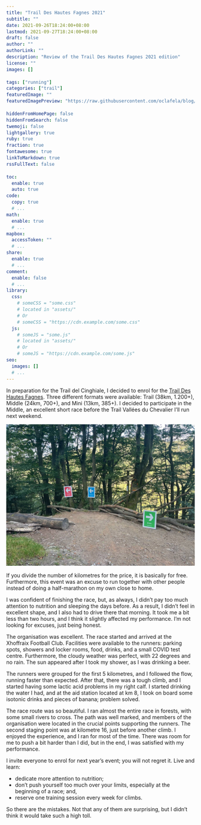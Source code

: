 ```yaml
---
title: "Trail Des Hautes Fagnes 2021"
subtitle: ""
date: 2021-09-26T18:24:00+08:00
lastmod: 2021-09-27T18:24:00+08:00
draft: false
author: ""
authorLink: ""
description: "Review of the Trail Des Hautes Fagnes 2021 edition"
license: ""
images: []

tags: ["running"]
categories: ["trail"]
featuredImage: ""
featuredImagePreview: "https://raw.githubusercontent.com/oclafela/blog/main/images/bivio.jpg"

hiddenFromHomePage: false
hiddenFromSearch: false
twemoji: false
lightgallery: true
ruby: true
fraction: true
fontawesome: true
linkToMarkdown: true
rssFullText: false

toc:
  enable: true
  auto: true
code:
  copy: true
  # ...
math:
  enable: true
  # ...
mapbox:
  accessToken: ""
  # ...
share:
  enable: true
  # ...
comment:
  enable: false
  # ...
library:
  css:
    # someCSS = "some.css"
    # located in "assets/"
    # Or
    # someCSS = "https://cdn.example.com/some.css"
  js:
    # someJS = "some.js"
    # located in "assets/"
    # Or
    # someJS = "https://cdn.example.com/some.js"
seo:
  images: []
  # ...
---
```

In preparation for the Trail del Cinghiale, I decided to enrol for the <a href="https://www.traildeshautesfagnes.be/fr/">Trail Des Hautes Fagnes</a>. Three different formats were available: Trail (38km, 1.200+), Middle (24km, 700+), and Mini (13km, 385+). I decided to participate in the Middle, an excellent short race before the Trail Vallées du Chevalier I’ll run next weekend.

![Alt text](https://raw.githubusercontent.com/oclafela/blog/main/images/bivio.jpg "The three different formats available for the Trail Des Hautes Fagnes")

If you divide the number of kilometres for the price, it is basically for free. Furthermore, this event was an excuse to run together with other people instead of doing a half-marathon on my own close to home.

I was confident of finishing the race, but, as always, I didn’t pay too much attention to nutrition and sleeping the days before. As a result, I didn’t feel in excellent shape, and I also had to drive there that morning. It took me a bit less than two hours, and I think it slightly affected my performance. I’m not looking for excuses, just being honest.

The organisation was excellent. The race started and arrived at the Xhoffraix Football Club. Facilities were available to the runners: parking spots, showers and locker rooms, food, drinks, and a small COVID test centre. Furthermore, the cloudy weather was perfect, with 22 degrees and no rain. The sun appeared after I took my shower, as I was drinking a beer.

The runners were grouped for the first 5 kilometres, and I followed the flow, running faster than expected. After that, there was a tough climb, and I started having some lactic acid problems in my right calf. I started drinking the water I had, and at the aid station located at km 8, I took on board some isotonic drinks and pieces of banana; problem solved.

The race route was so beautiful. I ran almost the entire race in forests, with some small rivers to cross. The path was well marked, and members of the organisation were located in the crucial points supporting the runners. The second staging point was at kilometre 16, just before another climb. I enjoyed the experience, and I ran for most of the time. There was room for me to push a bit harder than I did, but in the end, I was satisfied with my performance.

I invite everyone to enrol for next year’s event; you will not regret it. Live and learn:
* dedicate more attention to nutrition;
* don’t push yourself too much over your limits, especially at the beginning of a race; and,
* reserve one training session every week for climbs.

So there are the mistakes. Not that any of them are surprising, but I didn’t think it would take such a high toll.

